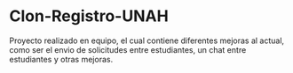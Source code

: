 # Clon-Registro-UNAH
Proyecto realizado en equipo, el cual contiene diferentes mejoras al actual, como ser el envio de solicitudes entre estudiantes, un chat entre estudiantes y otras mejoras.
